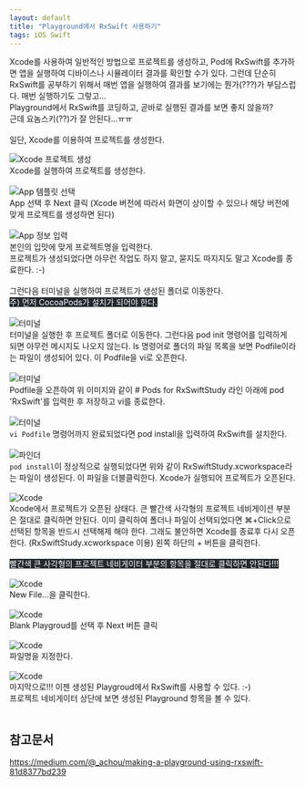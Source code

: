 ```yaml
---
layout: default
title: "Playground에서 RxSwift 사용하기"
tags: iOS Swift
---
```


Xcode를 사용하여 일반적인 방법으로 프로젝트를 생성하고, Pod에 RxSwift를 추가하면 앱을 실행하여 디바이스나 시뮬레이터 결과를 확인할 수가 있다. 
그런데 단순히 RxSwift를 공부하기 위해서 매번 앱을 실행하여 결과를 보기에는 뭔가(???)가 부담스럽다. 매번 실행하기도 그렇고...<br/>
Playground에서 RxSwift를 코딩하고, 곧바로 실행된 결과를 보면 좋지 않을까?<br/>
근데 요놈스키(??)가 잘 안된다...ㅠㅠ<br/>
<br/>
일단, Xcode를 이용하여 프로젝트를 생성한다.<br/>

![Xcode 프로젝트 생성](/images/2021-04-08-Playground에서-RxSwift-사용하기/rxswift-01.png)<br>
Xcode를 실행하여 프로젝트를 생성한다.<br/>
<br/>
![App 템플릿 선택](/images/2021-04-08-Playground에서-RxSwift-사용하기/rxswift-02.png)<br>
App 선택 후 Next 클릭 (Xcode 버전에 따라서 화면이 상이할 수 있으나 해당 버전에 맞게 프로젝트를 생성하면 된다)<br/>
<br/>
![App 정보 입력](/images/2021-04-08-Playground에서-RxSwift-사용하기/rxswift-03.png)<br>
본인의 입맛에 맞게 프로젝트명을 입력한다.<br/>
프로젝트가 생성되었다면 아무런 작업도 하지 말고, 묻지도 따지지도 말고 Xcode를 종료한다. :-)<br/>
<br/>
그런다음 터미널을 실행하여 프로젝트가 생성된 폴더로 이동한다.<br/>
<mark style='background-color: #24292e'><font color="white">주) 먼저 CocoaPods가 설치가 되어야 한다.</font></mark><br/>
<br/>
![터미널](/images/2021-04-08-Playground에서-RxSwift-사용하기/rxswift-05.png)<br>
터미널을 실행한 후 프로젝트 폴더로 이동한다. 그런다음 pod init 명령어를 입력하게 되면 아무런 메시지도 나오지 않는다. ls 명령어로 폴더의 파일 목록을 보면 Podfile이라는 파일이 생성되어 있다. 이 Podfile을 vi로 오픈한다.<br/>
<br/>
![터미널](/images/2021-04-08-Playground에서-RxSwift-사용하기/rxswift-04.png)<br>
Podfile을 오픈하여 위 이미지와 같이 # Pods for RxSwiftStudy 라인 아래에 pod 'RxSwift'를 입력한 후 저장하고 vi를 종료한다.<br/>
<br/>
![터미널](/images/2021-04-08-Playground에서-RxSwift-사용하기/rxswift-05.png)<br>
<code>vi Podfile</code> 명령어까지 완료되었다면 pod install을 입력하여 RxSwift를 설치한다.<br/>
<br/>
![파인더](/images/2021-04-08-Playground에서-RxSwift-사용하기/rxswift-06.png)<br>
<code>pod install</code>이 정상적으로 실행되었다면 위와 같이 RxSwiftStudy.xcworkspace라는 파일이 생성된다. 이 파일을 더블클릭한다. Xcode가 실행되어 프로젝트가 오픈된다.<br/>
<br/>
![Xcode](/images/2021-04-08-Playground에서-RxSwift-사용하기/rxswift-07.png)<br>
Xcode에서 프로젝트가 오픈된 상태다. 큰 빨간색 사각형의 프로젝트 네비게이션 부분은 절대로 클릭하면 안된다. 이미 클릭하여 폴더나 파일이 선택되었다면 ⌘+Click으로 선택된 항목을 반드시 선택해제 해야 한다. 그래도 불안하면 Xcode를 종료후 다시 오픈한다. (RxSwiftStudy.xcworkspace 이용) 왼쪽 하단의 + 버튼을 클릭한다.<br/>
<br/>
<mark style='background-color: #24292e'><font color="white">빨간색 큰 사각형의 프로젝트 네비게이터 부분의 항목을 절대로 클릭하면 안된다!!!</font></mark><br/>
<br/>
![Xcode](/images/2021-04-08-Playground에서-RxSwift-사용하기/rxswift-08.png)<br>
New File...을 클릭한다.<br/>
<br/>
![Xcode](/images/2021-04-08-Playground에서-RxSwift-사용하기/rxswift-09.png)<br>
Blank Playgroud를 선택 후 Next 버튼 클릭<br/>
<br/>
![Xcode](/images/2021-04-08-Playground에서-RxSwift-사용하기/rxswift-10.png)<br>
파일명을 지정한다.<br/>
<br/>
![Xcode](/images/2021-04-08-Playground에서-RxSwift-사용하기/rxswift-11.png)<br>
마지막으로!!! 이젠 생성된 Playgroud에서 RxSwift를 사용할 수 있다. :-)<br/>
프로젝트 네비게이터 상단에 보면 생성된 Playground 항목을 볼 수 있다.<br/>
<br/>
## 참고문서
https://medium.com/@_achou/making-a-playground-using-rxswift-81d8377bd239
